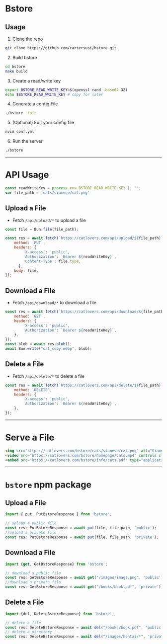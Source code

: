 # Bstore

## Usage
1. Clone the repo
```sh
git clone https://github.com/cartersusi/bstore.git
```

2. Build bstore
```sh
cd bstore
make build
```

3. Create a read/write key
```sh
export BSTORE_READ_WRITE_KEY=$(openssl rand -base64 32)
echo $BSTORE_READ_WRITE_KEY # copy for later
```

4. Generate a config File
```sh
./bstore -init
```

5. (Optional) Edit your config file
```sh
nvim conf.yml
```

6. Run the server
```sh
./bstore
```

---

# API Usage

```js
const readWriteKey = process.env.BSTORE_READ_WRITE_KEY || '';
var file_path = 'cats/siamese/cat.png'
```

## Upload a File
- Fetch `/api/upload/*` to upload a file
```js
const file = Bun.file(file_path);

const res = await fetch(`https://catlovers.com/api/upload/${file_path}`, {
    method: 'PUT',
    headers: {
        'X-access': 'public',
        'Authorization': `Bearer ${readWriteKey}`,
        'Content-Type': file.type,
      },
    body: file,
});
```

## Download a File
- Fetch `/api/download/*` to download a file
```js
const res = await fetch(`https://catlovers.com/api/download/${file_path}`, {
    method: 'GET',
    headers: {
        'X-access': 'public',
        'Authorization': `Bearer ${readWriteKey}`,
    },
});
const blob = await res.blob();
await Bun.write("cat_copy.webp", blob);
```

## Delete a File
- Fetch `/api/delete/*` to delete a file
```js
const res = await fetch(`https://catlovers.com/api/delete/${file_path}`, {
    method: 'DELETE',
    headers: {
        'X-access': 'public',
        'Authorization': `Bearer ${readWriteKey}`,
    },
});
```

---

# Serve a File
```html
<img src="https://catlovers.com/bstore/cats/siamese/cat.png" alt="Siamese Cat" className="max-w-full max-h-full object-contain" />
<video src="https://catlovers.com/bstore/homepage/cats.mp4" controls className="max-w-full max-h-full" />
<embed src="https://catlovers.com/bstore/info/cats.pdf" type="application/pdf" width="100%" height="600px" />
```

---

# `bstore` npm package

## Upload a File
```ts
import { put, PutBstoreResponse } from 'bstore';

// upload a public file
const res: PutBstoreResponse = await put(file, file_path, 'public');
//upload a private file
const res: PutBstoreResponse = await put(file, file_path, 'private');
```

## Download a File
```ts
import {get, GetBstoreResponse} from 'bstore';

// download a public file
const res: GetBstoreResponse = await get("/images/image.png", 'public');
//download a private file
const res: GetBstoreResponse = await get("/books/book.pdf", 'private');
```

## Delete a File
```ts
import {del, DeleteBstoreResponse} from 'bstore';

// delete a file
const res: DeleteBstoreResponse = await del("/books/book.pdf", 'public');
// delete a directory
const res: DeleteBstoreResponse = await del("/images/hentai/*", 'private');
```